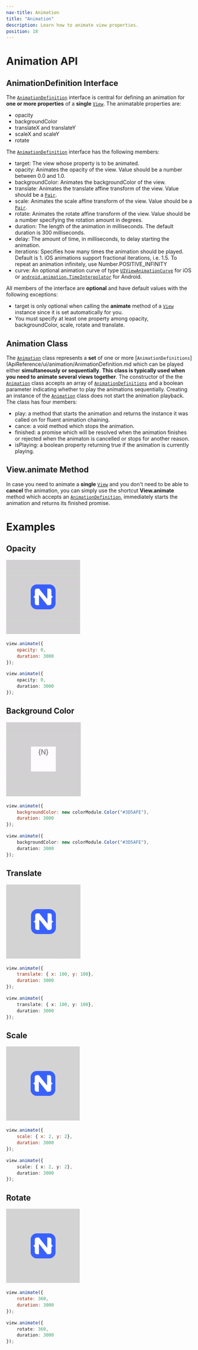 ```yaml
---
nav-title: Animation
title: "Animation"
description: Learn how to animate view properties.
position: 18
---
```


# Animation API

## AnimationDefinition Interface
The [`AnimationDefinition`](ApiReference/ui/animation/AnimationDefinition.md) interface is central for defining an animation for **one or more properties** of a **single** [`View`](ApiReference/ui/core/View.md). The animatable properties are:
 - opacity
 - backgroundColor
 - translateX and translateY 
 - scaleX and scaleY
 - rotate

The [`AnimationDefinition`](ApiReference/ui/animation/AnimationDefinition.md) interface has the following members:
 - target: The view whose property is to be animated.
 - opacity: Animates the opacity of the view. Value should be a number between 0.0 and 1.0.
 - backgroundColor: Animates the backgroundColor of the view.
 - translate: Animates the translate affine transform of the view. Value should be a [`Pair`](ApiReference/ui/animation/Pair.md).
 - scale: Animates the scale affine transform of the view. Value should be a [`Pair`](ApiReference/ui/animation/Pair.md).
 - rotate: Animates the rotate affine transform of the view. Value should be a number specifying the rotation amount in degrees.
 - duration: The length of the animation in milliseconds. The default duration is 300 milliseconds.
 - delay: The amount of time, in milliseconds, to delay starting the animation.
 - iterations: Specifies how many times the animation should be played. Default is 1. iOS animations support fractional iterations, i.e. 1.5. To repeat an animation infinitely, use Number.POSITIVE_INFINITY
 - curve: An optional animation curve of type [`UIViewAnimationCurve`](https://developer.apple.com/library/ios/documentation/UIKit/Reference/UIView_Class/#//apple_ref/c/tdef/UIViewAnimationCurve) for iOS or [`android.animation.TimeInterpolator`](http://developer.android.com/reference/android/animation/TimeInterpolator.html) for Android.

 All members of the interface are **optional** and have default values with the following exceptions:
 - target is only optional when calling the **animate** method of a [`View`](ApiReference/ui/core/View.md) instance since it is set automatically for you.
 - You must specify at least one property among opacity, backgroundColor, scale, rotate and translate.

## Animation Class
The [`Animation`](ApiReference/ui/animation/Animation.md) class represents a **set** of one or more [`AnimationDefinitions`](ApiReference/ui/animation/AnimationDefinition.md which can be played either **simultaneously or sequentially**. **This class is typically used when you need to animate several views together**. The constructor of the the [`Animation`](ApiReference/ui/animation/Animation.md) class accepts an array of [`AnimationDefinitions`](ApiReference/ui/animation/AnimationDefinition.md) and a boolean parameter indicating whether to play the animations sequentially. Creating an instance of the [`Animation`](ApiReference/ui/animation/Animation.md) class does not start the animation playback. The class has four members:
 - play: a method that starts the animation and returns the instance it was called on for fluent animation chaining.
 - cance: a void method which stops the animation.
 - finished: a promise which will be resolved when the animation finishes or rejected when the animaton is cancelled or stops for another reason.
 - isPlaying: a boolean property returning true if the animation is currently playing.

## View.animate Method
In case you need to animate a **single** [`View`](ApiReference/ui/core/View.md) and you don't need to be able to **cancel** the animation, you can simply use the shortcut **View.animate** method which accepts an [`AnimationDefinition`](ApiReference/ui/animation/AnimationDefinition.md), immediately starts the animation and returns its finished promise.

# Examples

## Opacity
![opacity](img/modules/animation/opacity.gif "Opacity")
``` JavaScript
view.animate({
    opacity: 0,
    duration: 3000
});
```
``` TypeScript
view.animate({
    opacity: 0,
    duration: 3000
});
```

## Background Color
![background-color](img/modules/animation/background-color.gif "Background Color")
``` JavaScript
view.animate({
    backgroundColor: new colorModule.Color("#3D5AFE"),
    duration: 3000
});
```
``` TypeScript
view.animate({
    backgroundColor: new colorModule.Color("#3D5AFE"),
    duration: 3000
});
```

## Translate
![translate](img/modules/animation/translate.gif "Translate")
``` JavaScript
view.animate({
    translate: { x: 100, y: 100},
    duration: 3000
});
```
``` TypeScript
view.animate({
    translate: { x: 100, y: 100},
    duration: 3000
});
```

## Scale
![scale](img/modules/animation/scale.gif "Scale")
``` JavaScript
view.animate({
    scale: { x: 2, y: 2},
    duration: 3000
});
```
``` TypeScript
view.animate({
    scale: { x: 2, y: 2},
    duration: 3000
});
```
## Rotate
![rotate](img/modules/animation/rotate.gif "Rotate")
``` JavaScript
view.animate({
    rotate: 360,
    duration: 3000
});
```
``` TypeScript
view.animate({
    rotate: 360,
    duration: 3000
});
```